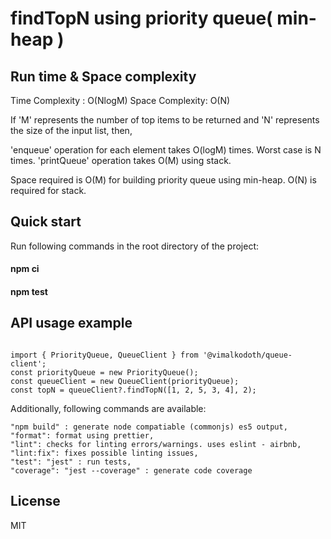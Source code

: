 # findTopN using priority queue( min-heap )

## Run time & Space complexity

Time Complexity : O(NlogM)
Space Complexity: O(N)

If 'M' represents the number of top items to be returned and 'N' represents the size of the input list, then,

'enqueue' operation for each element takes O(logM) times. Worst case is N times.
'printQueue' operation takes O(M) using stack.

Space required is O(M) for building priority queue using min-heap.
O(N) is required for stack.

## Quick start

Run following commands in the root directory of the project:

#### npm ci

#### npm test

## API usage example

```

import { PriorityQueue, QueueClient } from '@vimalkodoth/queue-client';
const priorityQueue = new PriorityQueue();
const queueClient = new QueueClient(priorityQueue);
const topN = queueClient?.findTopN([1, 2, 5, 3, 4], 2);

```

Additionally, following commands are available:

```
"npm build" : generate node compatiable (commonjs) es5 output,
"format": format using prettier,
"lint": checks for linting errors/warnings. uses eslint - airbnb,
"lint:fix": fixes possible linting issues,
"test": "jest" : run tests,
"coverage": "jest --coverage" : generate code coverage
```

## License

MIT
